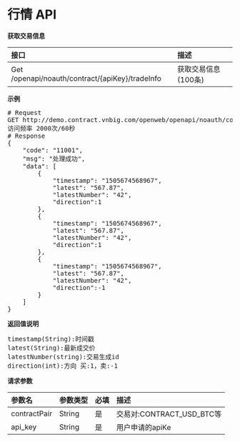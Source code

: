 # 行情 API #
**获取交易信息**

| 接口        	            |  描述
|:------------------------- |:-------------
| Get /openapi/noauth/contract/{apiKey}/tradeInfo  | 获取交易信息(100条)

**示例**
<pre>
# Request
GET http://demo.contract.vnbig.com/openweb/openapi/noauth/contract/{apiKey}/tradeInfo
访问频率 2000次/60秒
# Response
{
	"code": "11001",
	"msg": "处理成功",
	"data": [
		{
			"timestamp": "1505674568967",
			"latest": "567.87",
			"latestNumber": "42",
			"direction":1
		},
		{
			"timestamp": "1505674568967",
			"latest": "567.87",
			"latestNumber": "42",
			"direction":1
		},
		{
			"timestamp": "1505674568967",
			"latest": "567.87",
			"latestNumber": "42",
			"direction":-1
		}
	]
}
</pre>

**返回值说明**
<pre>
timestamp(String):时间戳
latest(String):最新成交价
latestNumber(string):交易生成id
direction(int):方向 买:1，卖:-1
</pre>

**请求参数**

| 参数名       | 参数类型 | 必填 | 描述                      |
|:------------ |:-------- |:---- |:------------------------- |
| contractPair | String   | 是   | 交易对:CONTRACT_USD_BTC等 |
|api_key                   | String            |是      |用户申请的apiKe
